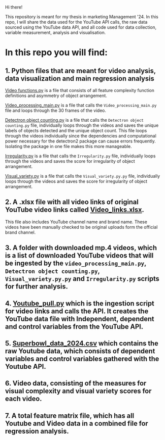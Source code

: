 Hi there!

This repository is meant for my thesis in marketing Management '24. In this repo, I will share the data used for the YouTube API calls, the raw data sourced using the YouTube data API, and all code used for data collection, variable measurement, analysis and visualisation.

# In this repo you will find:

## 1. Python files that are meant for video analysis, data visualization and main regression analysis

[Video functions.py](https://github.com/RoelofBlommaert/Thesis-2024/blob/main/Video_functions.py) is a file that consists of all feature complexity function definitions and asymmetry of object arrangement.

[Video_processing_main.py](https://github.com/RoelofBlommaert/Thesis-2024/blob/main/Video_processing_main.py) is a file that calls the `Video_processing_main.py` file and loops through the 30 frames of the video.

[Detectron object counting.py](https://github.com/RoelofBlommaert/Thesis-2024/blob/main/Detectron%20object%20counting.py) is a file that calls the `Detectron object counting.py` file, individually loops through the videos and saves the unique labels of objects detected and the unique object count. This file loops through the videos individually since the dependencies and computational power necessary for the detectron2 package can cause errors frequently. Isolating the package in one file makes this more manageable.

[Irregularity.py](https://github.com/RoelofBlommaert/Thesis-2024/blob/main/Irregularity.py) is a file that calls the `Irregularity.py` file, individually loops through the videos and saves the score for irregularity of object arrangement.

[Visual_variety.py](https://github.com/RoelofBlommaert/Thesis-2024/blob/main/Visual_variety.py) is a file that calls the `Visual_variety.py.py` file, individually loops through the videos and saves the score for irregularity of object arrangement.

## 2. A .xlsx file with all video links of original YouTube video links called [Video_links.xlsx](https://github.com/RoelofBlommaert/Thesis-2024/blob/main/Video_links.xlsx).
This file also includes YouTube channel name and brand name. These videos have been manually checked to be original uploads form the official brand channel. 

## 3. A folder with downloaded mp.4 videos, which is a list of downloaded YouTube videos that will be ingested by the `video_processing_main.py`, `Detectron object counting.py`, `Visual_variety.py.py` and `Irregularity.py` scripts for further analysis.

## 4. [Youtube_pull.py](https://github.com/RoelofBlommaert/Thesis-2024/blob/main/Youtube_pull.py) which is the ingestion script for video links and calls the API. It creates the YouTube data file with Independent, dependent and control variables from the YouTube API.

## 5. [Superbowl_data_2024.csv](https://github.com/RoelofBlommaert/Thesis-2024/blob/main/Superbowl_data_2024.csv) which contains the raw Youtube data, which consists of dependent variables and control variables gathered with the Youtube API.

## 6. Video data, consisting of the measures for visual complexity and visual variety scores for each video.

## 7. A total feature matrix file, which has all Youtube and Video data in a combined file for regression analysis.

